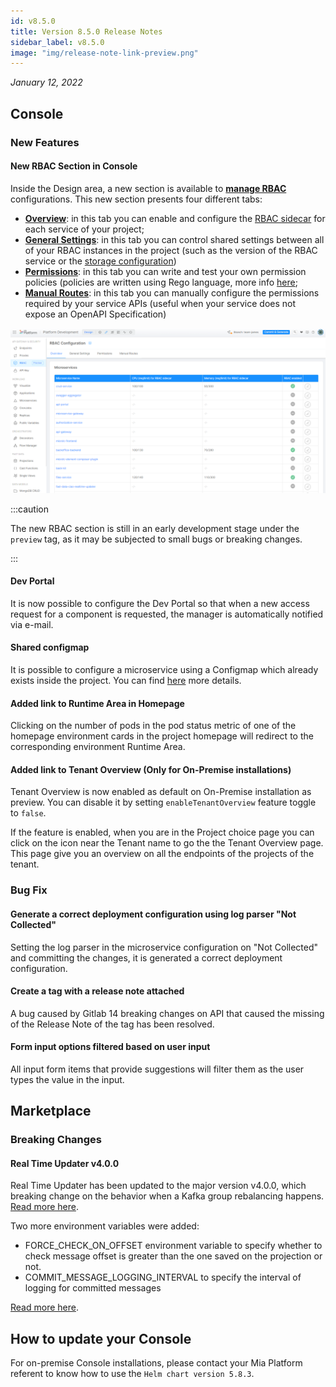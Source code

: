 ```yaml
---
id: v8.5.0
title: Version 8.5.0 Release Notes
sidebar_label: v8.5.0
image: "img/release-note-link-preview.png"
---
```


_January 12, 2022_

## Console

### New Features

#### New RBAC Section in Console

Inside the Design area, a new section is available to [**manage RBAC**](../../development_suite/api-console/api-design/rbac) configurations. This new section presents four different tabs:

- [**Overview**](../../development_suite/api-console/api-design/rbac#overview-tab): in this tab you can enable and configure the [RBAC sidecar](../../development_suite/api-console/api-design/rbac#rbac-service) for each service of your project;
- [**General Settings**](../../development_suite/api-console/api-design/rbac#general-settings-tab): in this tab you can control shared settings between all of your RBAC instances in the project (such as the version of the RBAC service or the [storage configuration](../../development_suite/api-console/api-design/rbac#rbac-storage))
- [**Permissions**](../../development_suite/api-console/api-design/rbac#permissions-tab): in this tab you can write and test your own permission policies (policies are written using Rego language, more info [here](https://www.openpolicyagent.org/docs/latest/policy-language/);
- [**Manual Routes**](../../development_suite/api-console/api-design/rbac#manual-routes-tab): in this tab you can manually configure the permissions required by your service APIs (useful when your service does not expose an OpenAPI Specification)

![RBAC-section-overview](../img/RBAC_section_overview.png)

:::caution

The new RBAC section is still in an early development stage under the `preview` tag, as it may be subjected to small bugs or breaking changes.

:::

#### Dev Portal

It is now possible to configure the Dev Portal so that when a new access request for a component is requested, the manager is automatically notified via e-mail.

#### Shared configmap

It is possible to configure a microservice using a Configmap which already exists inside the project. You can find [here](../../development_suite/api-console/api-design/services#shared-configmaps) more details.

#### Added link to Runtime Area in Homepage

Clicking on the number of pods in the pod status metric of one of the homepage environment cards in the project homepage will redirect to the corresponding environment Runtime Area.

#### Added link to Tenant Overview (Only for On-Premise installations)

Tenant Overview is now enabled as default on On-Premise installation as preview.
You can disable it by setting `enableTenantOverview` feature toggle to `false`.

If the feature is enabled, when you are in the Project choice page you can click on the icon near the Tenant name to go the the Tenant Overview page. This page give you an overview on all the endpoints of the projects of the tenant.

### Bug Fix

#### Generate a correct deployment configuration using log parser "Not Collected"

Setting the log parser in the microservice configuration on "Not Collected" and committing the changes, it is generated a correct deployment configuration.

#### Create a tag with a release note attached

A bug caused by Gitlab 14 breaking changes on API that caused the missing of the Release Note of the tag has been resolved.

#### Form input options filtered based on user input

All input form items that provide suggestions will filter them as the user types the value in the input.

## Marketplace

### Breaking Changes

#### Real Time Updater v4.0.0

Real Time Updater has been updated to the major version v4.0.0, which breaking change on the behavior when a Kafka group rebalancing happens. [Read more here](../../fast_data/real_time_updater/configuration#kafka-group-rebalancing-behavior).

Two more environment variables were added:

- FORCE_CHECK_ON_OFFSET environment variable to specify whether to check message offset is greater than the one saved on the projection or not.
- COMMIT_MESSAGE_LOGGING_INTERVAL to specify the interval of logging for committed messages

[Read more here](../../fast_data/real_time_updater/configuration##prevent-projection-to-be-overwritten).

## How to update your Console

For on-premise Console installations, please contact your Mia Platform referent to know how to use the `Helm chart version 5.8.3`.
